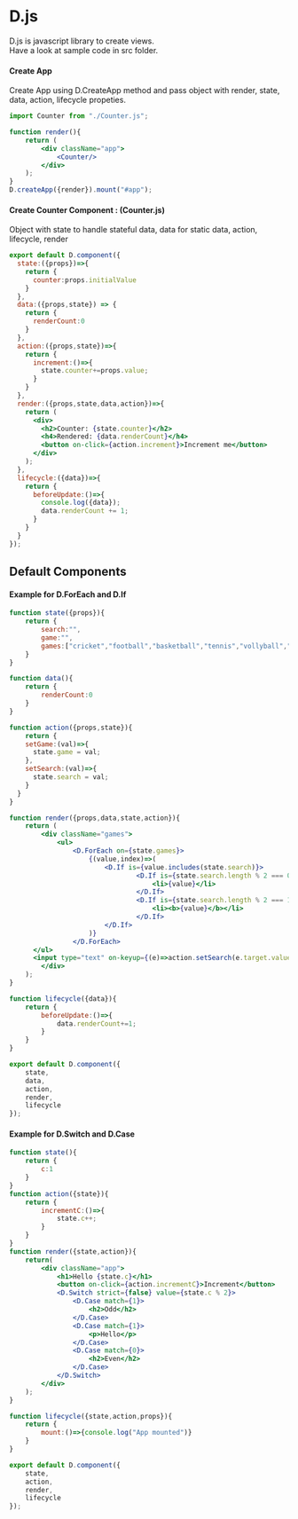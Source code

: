 # D.js
D.js is javascript library to create views.
<br>
Have a look at sample code in src folder.
<br>

<h4>Create App</h4>

Create App using D.CreateApp method and pass  object with render, state, data, action, lifecycle propeties.

```jsx
import Counter from "./Counter.js";

function render(){
	return (
		<div className="app">
			<Counter/>
		</div>
	);
}
D.createApp({render}).mount("#app");
```
<h4>Create Counter Component : (Counter.js)</h4>

Object with state to handle stateful data, data for static data, action, lifecycle, render

```jsx
export default D.component({
  state:({props})=>{
    return {
      counter:props.initialValue
    }
  },
  data:({props,state}) => {
    return {
      renderCount:0
    }
  },
  action:({props,state})=>{
    return {
      increment:()=>{
        state.counter+=props.value;
      }
    }
  },
  render:({props,state,data,action})=>{
    return (
      <div>
        <h2>Counter: {state.counter}</h2>
        <h4>Rendered: {data.renderCount}</h4>
        <button on-click={action.increment}>Increment me</button>
      </div>
    );
  },
  lifecycle:({data})=>{
    return {
      beforeUpdate:()=>{
        console.log({data});
        data.renderCount += 1;
      }
    }
  }
}); 
```

<h2>Default Components</h2>

<h4>Example for D.ForEach and D.If</h4>

```jsx
function state({props}){
	return {
		search:"",
		game:"",
		games:["cricket","football","basketball","tennis","vollyball","hockey","badminton"]
	}
}

function data(){
	return {
		renderCount:0
	}
}

function action({props,state}){
	return {
    setGame:(val)=>{
      state.game = val;
    },
    setSearch:(val)=>{
      state.search = val;
    }
  }
}

function render({props,data,state,action}){
	return (
		<div className="games">
			<ul>
				<D.ForEach on={state.games}>
					{(value,index)=>(
						<D.If is={value.includes(state.search)}>
								<D.If is={state.search.length % 2 === 0}>
									<li>{value}</li>
								</D.If>
								<D.If is={state.search.length % 2 === 1}>
									<li><b>{value}</b></li>
								</D.If>
						</D.If>
					)}
				</D.ForEach>
      </ul>
      <input type="text" on-keyup={(e)=>action.setSearch(e.target.value)} value={state.search}/>
		</div>
	);
}

function lifecycle({data}){
	return {
		beforeUpdate:()=>{
			data.renderCount+=1;
		}
	}
}

export default D.component({
	state,
	data,
	action,
	render,
	lifecycle
});
```

<h4>Example for D.Switch and D.Case</h4>

```jsx
function state(){
	return {
		c:1
	}
}
function action({state}){
	return {
		incrementC:()=>{
			state.c++;
		}
	}
}
function render({state,action}){
	return(
		<div className="app">
			<h1>Hello {state.c}</h1>
			<button on-click={action.incrementC}>Increment</button>
			<D.Switch strict={false} value={state.c % 2}>
				<D.Case match={1}>
					<h2>Odd</h2>
				</D.Case>
				<D.Case match={1}>
					<p>Hello</p>
				</D.Case>
				<D.Case match={0}>
					<h2>Even</h2>
				</D.Case>
			</D.Switch>
		</div>
	);
}

function lifecycle({state,action,props}){
	return {
		mount:()=>{console.log("App mounted")}
	}
}

export default D.component({
	state,
	action,
	render,
	lifecycle
});
```

